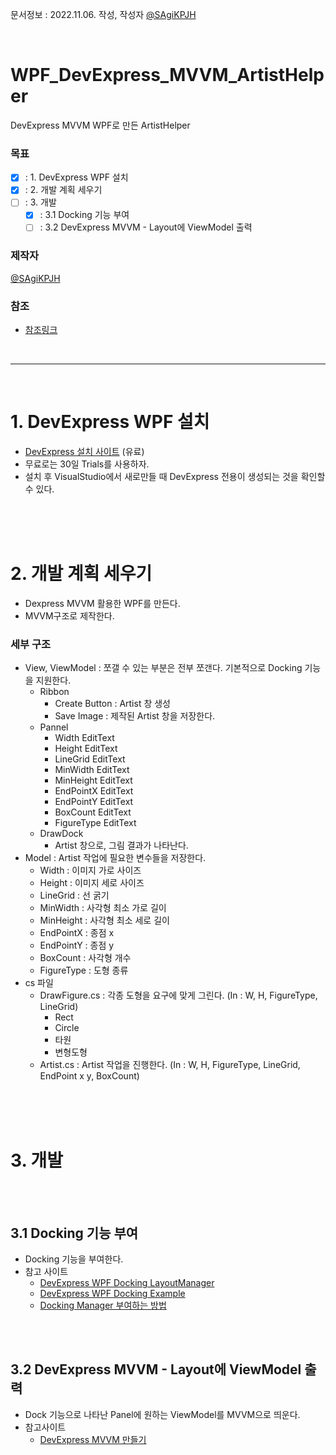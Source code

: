문서정보 : 2022.11.06. 작성, 작성자 [@SAgiKPJH](https://github.com/SAgiKPJH)

<br>

# WPF_DevExpress_MVVM_ArtistHelper
DevExpress MVVM WPF로 만든 ArtistHelper

### 목표
- [x] : 1. DevExpress WPF 설치
- [x] : 2. 개발 계획 세우기
- [ ] : 3. 개발
  - [x] : 3.1 Docking 기능 부여 
  - [ ] : 3.2 DevExpress MVVM - Layout에 ViewModel 출력

### 제작자
[@SAgiKPJH](https://github.com/SAgiKPJH)

### 참조

- [참조링크](참조링크)

<br>

---

<br>

# 1. DevExpress WPF 설치

- [DevExpress 설치 사이트](https://www.devexpress.com/Products/Try/) (유료)
- 무료로는 30일 Trials를 사용하자.
- 설치 후 VisualStudio에서 새로만들 때 DevExpress 전용이 생성되는 것을 확인할 수 있다.

<br><br><br>

# 2. 개발 계획 세우기

- Dexpress MVVM 활용한 WPF를 만든다.
- MVVM구조로 제작한다.

### 세부 구조
- View, ViewModel : 쪼갤 수 있는 부분은 전부 쪼갠다. 기본적으로 Docking 기능을 지원한다.
  - Ribbon
    - Create Button : Artist 창 생성
    - Save Image : 제작된 Artist 창을 저장한다.
  - Pannel
    - Width EditText
    - Height EditText
    - LineGrid EditText
    - MinWidth EditText
    - MinHeight EditText
    - EndPointX EditText
    - EndPointY EditText
    - BoxCount EditText
    - FigureType EditText
  - DrawDock
    - Artist 창으로, 그림 결과가 나타난다. 
- Model : Artist 작업에 필요한 변수들을 저장한다.
  - Width : 이미지 가로 사이즈
  - Height : 이미지 세로 사이즈
  - LineGrid : 선 굵기
  - MinWidth : 사각형 최소 가로 길이
  - MinHeight : 사각형 최소 세로 길이
  - EndPointX : 종점 x
  - EndPointY : 종점 y
  - BoxCount : 사각형 개수
  - FigureType : 도형 종류
- cs 파일
  - DrawFigure.cs : 각종 도형을 요구에 맞게 그린다. (In : W, H, FigureType, LineGrid)
    - Rect
    - Circle
    - 타원
    - 변형도형
  - Artist.cs : Artist 작업을 진행한다. (In : W, H, FigureType, LineGrid, EndPoint x y, BoxCount)

<br><br><br>

# 3. 개발

<br><br>

## 3.1 Docking 기능 부여

- Docking 기능을 부여한다.
- 참고 사이트
  - [DevExpress WPF Docking LayoutManager](https://docs.devexpress.com/WPF/115547/controls-and-libraries/layout-management)
  - [DevExpress WPF Docking Example](https://docs.devexpress.com/WPF/18275/mvvm-framework/services/predefined-set/document-services/dockingdocumentuiservice?p=netframework&f=dock)
  - [Docking Manager 부여하는 방법](https://www.youtube.com/watch?v=IcFQ1WR5mFU)

<br><br>

## 3.2 DevExpress MVVM - Layout에 ViewModel 출력

- Dock 기능으로 나타난 Panel에 원하는 ViewModel를 MVVM으로 띄운다.
- 참고사이트
  - [DevExpress MVVM 만들기](https://youtu.be/-LL1UdHFkjc?t=600)
